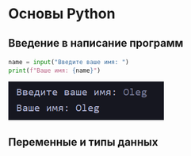 
# Основы Python
## Введение в написание программ

```python
name = input("Введите ваше имя: ")  
print(f"Ваше имя: {name}")
```

![](_png/2c6a854379ec66db5a5b30c7c6477302.png)

## Переменные и типы данных





























































































































































